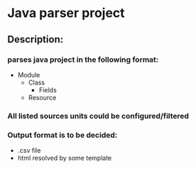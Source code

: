 # Java parser project
## **Description:**
### parses java project in the following format:
* Module
    * Class
        * Fields
    * Resource
    
### All listed sources units could be configured/filtered

### Output format is to be decided: 
* .csv file
* html resolved by some template